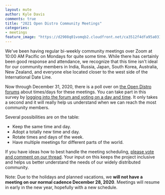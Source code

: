 ```yaml
---
layout: mute
author: Kyle Davis
comments: true
title: "2021 Open Distro Community Meetings"
categories:
- meetings
feature_image: "https://d2908q01vomqb2.cloudfront.net/ca3512f4dfa95a03169c5a670a4c91a19b3077b4/2019/03/26/open_disto-elasticsearch-logo-800x400.jpg"
---
```


We've been having regular bi-weekly community meetings over Zoom at 10:00 AM Pacific on Mondays for quite some time.  While there has certainly been good response and attendance, we recognize that this time isn't ideal for our community members in India, Russia, Japan, South Korea, Australia, New Zealand, and everyone else located closer to the west side of the International Date Line.

Now through December 31, 2020, there is a poll over on [the Open Distro forums](https://discuss.opendistrocommunity.dev/) about times/days for these meetings. You can take part in this survey by [logging into the forum and voting on a day and time](https://discuss.opendistrocommunity.dev/t/2021-open-distro-community-meetings/4404). It only takes a second and it will really help us understand when we can reach the most community members.

Several possibilities are on the table:

* Keep the same time and day.
* Adopt a totally new time and day.
* Rotate times and days of the week.
* Have multiple meetings for different parts of the world.

If you have ideas how to best handle the meeting scheduling, [please vote and comment on our thread](https://discuss.opendistrocommunity.dev/t/2021-open-distro-community-meetings/4404). Your input on this keeps the project inclusive and helps us better understand the needs of our widely distributed community. 

Note: Due to the holidays and planned vacations, we **will not have a meeting on our normal cadence December 28, 2020**. Meetings will resume in early in the new year, hopefully with a new schedule.

